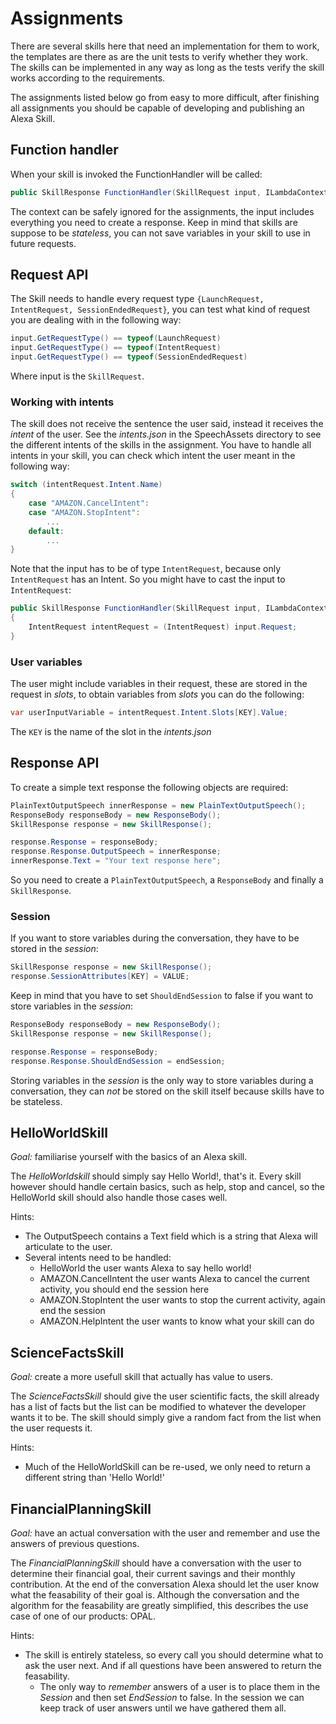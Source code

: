 # Assignments

There are several skills here that need an implementation for them to work, the templates are there as are the unit tests to verify whether they work. The skills can be implemented in any way as long as the tests verify the skill works according to the requirements.

The assignments listed below go from easy to more difficult, after finishing all assignments you should be capable of developing and publishing an Alexa Skill.

## Function handler

When your skill is invoked the FunctionHandler will be called:

```csharp
public SkillResponse FunctionHandler(SkillRequest input, ILambdaContext context)
```

The context can be safely ignored for the assignments, the input includes everything you need to create a response. Keep in mind that skills are suppose to be _stateless_, you can not save variables in your skill to use in future requests.

## Request API

The Skill needs to handle every request type `{LaunchRequest, IntentRequest, SessionEndedRequest}`, you can test what kind of request you are dealing with in the following way:

```csharp
input.GetRequestType() == typeof(LaunchRequest)
input.GetRequestType() == typeof(IntentRequest)
input.GetRequestType() == typeof(SessionEndedRequest)
```

Where input is the `SkillRequest`.

### Working with intents

The skill does not receive the sentence the user said, instead it receives the _intent_ of the user. See the _intents.json_ in the SpeechAssets directory to see the different intents of the skills in the assignment. You have to handle all intents in your skill, you can check which intent the user meant in the following way:

```csharp
switch (intentRequest.Intent.Name)
{
    case "AMAZON.CancelIntent":
    case "AMAZON.StopIntent":
		...
    default:
        ...
}
```

Note that the input has to be of type `IntentRequest`, because only `IntentRequest` has an Intent. So you might have to cast the input to `IntentRequest`:

```csharp
public SkillResponse FunctionHandler(SkillRequest input, ILambdaContext context)
{
	IntentRequest intentRequest = (IntentRequest) input.Request;
}
```

### User variables

The user might include variables in their request, these are stored in the request in _slots_, to obtain variables from _slots_ you can do the following:

```csharp
var userInputVariable = intentRequest.Intent.Slots[KEY].Value;
```

The `KEY` is the name of the slot in the _intents.json_

## Response API

To create a simple text response the following objects are required:

```csharp
PlainTextOutputSpeech innerResponse = new PlainTextOutputSpeech();
ResponseBody responseBody = new ResponseBody();
SkillResponse response = new SkillResponse();

response.Response = responseBody;
response.Response.OutputSpeech = innerResponse;
innerResponse.Text = "Your text response here";
```

So you need to create a `PlainTextOutputSpeech`, a `ResponseBody` and finally a `SkillResponse`.


### Session

If you want to store variables during the conversation, they have to be stored in the _session_:

```csharp
SkillResponse response = new SkillResponse();
response.SessionAttributes[KEY] = VALUE;
```

Keep in mind that you have to set `ShouldEndSession` to false if you want to store variables in the _session_:

```csharp
ResponseBody responseBody = new ResponseBody();
SkillResponse response = new SkillResponse();

response.Response = responseBody;
response.Response.ShouldEndSession = endSession;
```

Storing variables in the _session_ is the only way to store variables during a conversation, they can _not_ be stored on the skill itself because skills have to be stateless.

## HelloWorldSkill

_Goal:_ familiarise yourself with the basics of an Alexa skill.

The _HelloWorldskill_ should simply say Hello World!, that's it. Every skill however should handle certain basics, such as help, stop and cancel, so the HelloWorld skill should also handle those cases well. 

Hints:

* The OutputSpeech contains a Text field which is a string that Alexa will articulate to the user.
* Several intents need to be handled:
  * HelloWorld the user wants Alexa to say hello world!
  * AMAZON.CancelIntent the user wants Alexa to cancel the current activity, you should end the session here
  * AMAZON.StopIntent the user wants to stop the current activity, again end the session
  * AMAZON.HelpIntent the user wants to know what your skill can do

## ScienceFactsSkill

_Goal:_ create a more usefull skill that actually has value to users.

The _ScienceFactsSkill_ should give the user scientific facts, the skill already has a list of facts but the list can be modified to whatever the developer wants it to be. The skill should simply give a random fact from the list when the user requests it.

Hints:

* Much of the HelloWorldSkill can be re-used, we only need to return a different string than 'Hello World!'

## FinancialPlanningSkill

_Goal:_ have an actual conversation with the user and remember and use the answers of previous questions.

The _FinancialPlanningSkill_ should have a conversation with the user to determine their financial goal, their current savings and their monthly contribution. 
At the end of the conversation Alexa should let the user know what the feasability of their goal is. Although the conversation and the algorithm for the feasability are greatly simplified, this describes the use case of one of our products: OPAL.

Hints:

* The skill is entirely stateless, so every call you should determine what to ask the user next. And if all questions have been answered to return the feasability.
  * The only way to _remember_ answers of a user is to place them in the _Session_ and then set _EndSession_ to false. In the session we can keep track of user answers until we have gathered them all.